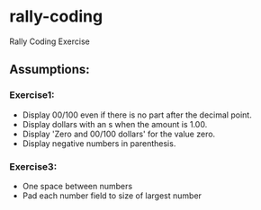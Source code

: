 rally-coding
============

Rally Coding Exercise

Assumptions:
------------

### Exercise1:

* Display 00/100 even if there is no part after the decimal point.
* Display dollars with an s when the amount is 1.00.
* Display 'Zero and 00/100 dollars' for the value zero.
* Display negative numbers in parenthesis.


### Exercise3:

* One space between numbers
* Pad each number field to size of largest number
